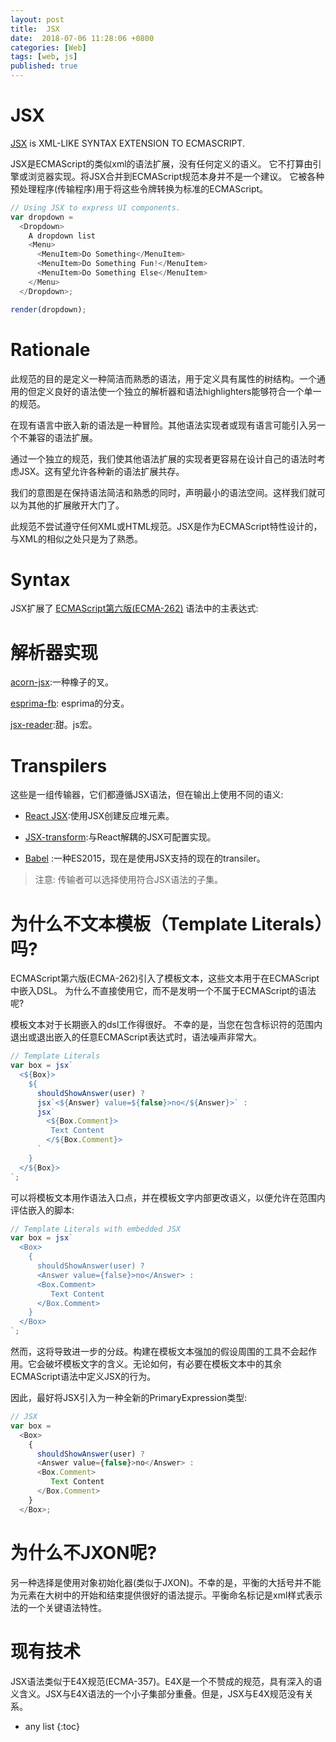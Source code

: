 ```yaml
---
layout: post
title:  JSX
date:  2018-07-06 11:28:06 +0800
categories: [Web]
tags: [web, js]
published: true
---
```


# JSX

[JSX](http://facebook.github.io/jsx/) is XML-LIKE SYNTAX EXTENSION TO ECMASCRIPT.

JSX是ECMAScript的类似xml的语法扩展，没有任何定义的语义。
它不打算由引擎或浏览器实现。将JSX合并到ECMAScript规范本身并不是一个建议。
它被各种预处理程序(传输程序)用于将这些令牌转换为标准的ECMAScript。

```js
// Using JSX to express UI components.
var dropdown =
  <Dropdown>
    A dropdown list
    <Menu>
      <MenuItem>Do Something</MenuItem>
      <MenuItem>Do Something Fun!</MenuItem>
      <MenuItem>Do Something Else</MenuItem>
    </Menu>
  </Dropdown>;

render(dropdown);
```

# Rationale

此规范的目的是定义一种简洁而熟悉的语法，用于定义具有属性的树结构。一个通用的但定义良好的语法使一个独立的解析器和语法highlighters能够符合一个单一的规范。

在现有语言中嵌入新的语法是一种冒险。其他语法实现者或现有语言可能引入另一个不兼容的语法扩展。

通过一个独立的规范，我们使其他语法扩展的实现者更容易在设计自己的语法时考虑JSX。这有望允许各种新的语法扩展共存。

我们的意图是在保持语法简洁和熟悉的同时，声明最小的语法空间。这样我们就可以为其他的扩展敞开大门了。

此规范不尝试遵守任何XML或HTML规范。JSX是作为ECMAScript特性设计的，与XML的相似之处只是为了熟悉。

# Syntax

JSX扩展了 [ECMAScript第六版(ECMA-262)](https://www.ecma-international.org/ecma-262/8.0/index.html) 语法中的主表达式:

# 解析器实现

[acorn-jsx](https://github.com/RReverser/acorn-jsx):一种橡子的叉。

[esprima-fb](https://github.com/facebook/esprima): esprima的分支。

[jsx-reader](https://github.com/jlongster/jsx-reader):甜。js宏。

# Transpilers

这些是一组传输器，它们都遵循JSX语法，但在输出上使用不同的语义:

- [React JSX]():使用JSX创建反应堆元素。

- [JSX-transform](https://github.com/alexmingoia/jsx-transform):与React解耦的JSX可配置实现。

- [Babel](http://babeljs.io/) :一种ES2015，现在是使用JSX支持的现在的transiler。

> 注意: 传输者可以选择使用符合JSX语法的子集。

# 为什么不文本模板（Template Literals）吗?

ECMAScript第六版(ECMA-262)引入了模板文本，这些文本用于在ECMAScript中嵌入DSL。
为什么不直接使用它，而不是发明一个不属于ECMAScript的语法呢?

模板文本对于长期嵌入的dsl工作得很好。
不幸的是，当您在包含标识符的范围内退出或退出嵌入的任意ECMAScript表达式时，语法噪声非常大。

```js
// Template Literals
var box = jsx`
  <${Box}>
    ${
      shouldShowAnswer(user) ?
      jsx`<${Answer} value=${false}>no</${Answer}>` :
      jsx`
        <${Box.Comment}>
         Text Content
        </${Box.Comment}>
      `
    }
  </${Box}>
`;
```

可以将模板文本用作语法入口点，并在模板文字内部更改语义，以便允许在范围内评估嵌入的脚本:

```js
// Template Literals with embedded JSX
var box = jsx`
  <Box>
    {
      shouldShowAnswer(user) ?
      <Answer value={false}>no</Answer> :
      <Box.Comment>
         Text Content
      </Box.Comment>
    }
  </Box>
`;
```

然而，这将导致进一步的分歧。构建在模板文本强加的假设周围的工具不会起作用。它会破坏模板文字的含义。无论如何，有必要在模板文本中的其余ECMAScript语法中定义JSX的行为。

因此，最好将JSX引入为一种全新的PrimaryExpression类型:

```js
// JSX
var box =
  <Box>
    {
      shouldShowAnswer(user) ?
      <Answer value={false}>no</Answer> :
      <Box.Comment>
         Text Content
      </Box.Comment>
    }
  </Box>;
```

# 为什么不JXON呢?

另一种选择是使用对象初始化器(类似于JXON)。不幸的是，平衡的大括号并不能为元素在大树中的开始和结束提供很好的语法提示。平衡命名标记是xml样式表示法的一个关键语法特性。

# 现有技术

JSX语法类似于E4X规范(ECMA-357)。E4X是一个不赞成的规范，具有深入的语义含义。JSX与E4X语法的一个小子集部分重叠。但是，JSX与E4X规范没有关系。

* any list
{:toc}